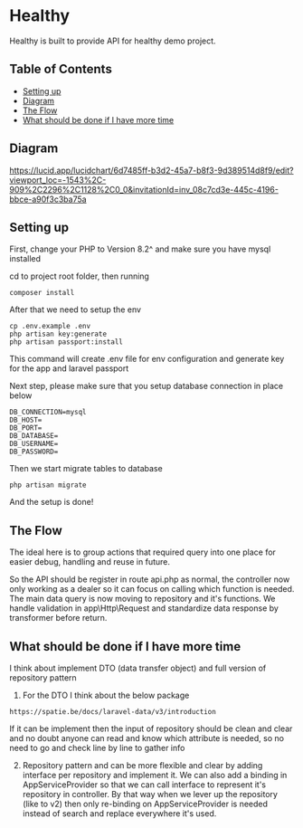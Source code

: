 # Healthy
Healthy is built to provide API for healthy demo project.

## Table of Contents

- [Setting up](#setting-up)
- [Diagram](#diagram)
- [The Flow](#the-flow)
- [What should be done if I have more time](#what-should-be-done-if-i-have-more-time)

## Diagram

https://lucid.app/lucidchart/6d7485ff-b3d2-45a7-b8f3-9d389514d8f9/edit?viewport_loc=-1543%2C-909%2C2296%2C1128%2C0_0&invitationId=inv_08c7cd3e-445c-4196-bbce-a90f3c3ba75a

## Setting up

First, change your PHP to Version 8.2^ and make sure you have mysql installed

cd to project root folder, then running 

```
composer install
```
After that we need to setup the env
```
cp .env.example .env  
php artisan key:generate
php artisan passport:install
```
This command will create .env file for env configuration and generate key for the app and laravel passport

Next step, please make sure that you setup database connection in place below

```
DB_CONNECTION=mysql
DB_HOST=
DB_PORT=
DB_DATABASE=
DB_USERNAME=
DB_PASSWORD=
```
Then we start migrate tables to database

```
php artisan migrate
```
And the setup is done!

## The Flow

The ideal here is to group actions that required query into one place for easier debug, handling and reuse in future.

So the API should be register in route api.php as normal, the controller now only working as a dealer so it can focus on calling which function is needed. The main data query is now moving to repository and it's functions. We handle validation in app\Http\Request and standardize data response by transformer before return.

## What should be done if I have more time

I think about implement DTO (data transfer object) and full version of repository pattern

1. For the DTO I think about the below package
```
https://spatie.be/docs/laravel-data/v3/introduction
```
If it can be implement then the input of repository should be clean and clear and no doubt anyone can read and know which attribute is needed, so no need to go and check line by line to gather info

2. Repository pattern and can be more flexible and clear by adding interface per repository and implement it. We can also add a binding in AppServiceProvider so that we can call interface to represent it's repository in controller. By that way when we lever up the repository (like to v2) then only re-binding on AppServiceProvider is needed instead of search and replace everywhere it's used.